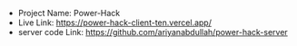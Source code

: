  - Project Name: Power-Hack
 - Live Link: https://power-hack-client-ten.vercel.app/
 - server code Link: https://github.com/ariyanabdullah/power-hack-server
